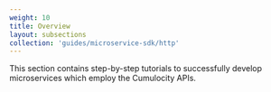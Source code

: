 ```yaml
---
weight: 10
title: Overview
layout: subsections
collection: 'guides/microservice-sdk/http'
---
```


This section contains step-by-step tutorials to successfully develop microservices which employ the Cumulocity APIs. 
